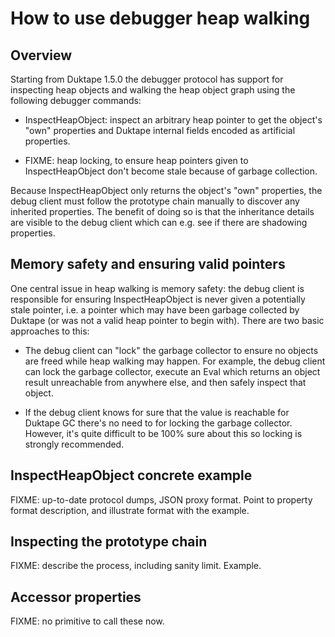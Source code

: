 # How to use debugger heap walking

## Overview

Starting from Duktape 1.5.0 the debugger protocol has support for inspecting
heap objects and walking the heap object graph using the following debugger
commands:

* InspectHeapObject: inspect an arbitrary heap pointer to get the object's
  "own" properties and Duktape internal fields encoded as artificial
  properties.

* FIXME: heap locking, to ensure heap pointers given to InspectHeapObject
  don't become stale because of garbage collection.

Because InspectHeapObject only returns the object's "own" properties, the
debug client must follow the prototype chain manually to discover any
inherited properties.  The benefit of doing so is that the inheritance
details are visible to the debug client which can e.g. see if there are
shadowing properties.

## Memory safety and ensuring valid pointers

One central issue in heap walking is memory safety: the debug client is
responsible for ensuring InspectHeapObject is never given a potentially
stale pointer, i.e. a pointer which may have been garbage collected by
Duktape (or was not a valid heap pointer to begin with).  There are two
basic approaches to this:

* The debug client can "lock" the garbage collector to ensure no objects
  are freed while heap walking may happen.  For example, the debug client
  can lock the garbage collector, execute an Eval which returns an object
  result unreachable from anywhere else, and then safely inspect that object.

* If the debug client knows for sure that the value is reachable for Duktape
  GC there's no need to for locking the garbage collector.  However, it's
  quite difficult to be 100% sure about this so locking is strongly
  recommended.

## InspectHeapObject concrete example

FIXME: up-to-date protocol dumps, JSON proxy format.  Point to property
format description, and illustrate format with the example.

## Inspecting the prototype chain

FIXME: describe the process, including sanity limit.  Example.

## Accessor properties

FIXME: no primitive to call these now.
